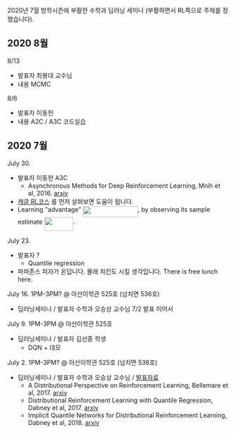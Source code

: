 2020년 7월 방학시즌에 부활한 수학과 딥러닝 세미나 (부활하면서 RL쪽으로 주제를 정했습니다).

## 2020 8월

8/13 
- 발표자 최봉대 교수님
- 내용 MCMC

8/6
- 발표자 이동헌
- 내용 A2C / A3C 코드실습

## 2020 7월

July 30.
- 발표자 이동헌 A3C 
    - Asynchronous Methods for Deep Reinforcement Learning, Mnih et al, 2016. [arxiv](https://arxiv.org/abs/1602.01783)
- [캐글 RL코스](https://www.kaggle.com/learn/intro-to-game-ai-and-reinforcement-learning) 를 먼저 살펴보면 도움이 됩니다. 
- Learning "advantage" <img src="/tex/015511b3b78e1c5f09b49efc5c8ff340.svg?invert_in_darkmode&sanitize=true&sanitize=true" align=middle width=125.22326519999999pt height=24.65753399999998pt/>, by observing its sample estimate <img src="/tex/5bd8e59d43178086231bf41f5549bd69.svg?invert_in_darkmode&sanitize=true&sanitize=true" align=middle width=66.43260194999999pt height=31.141535699999984pt/>.

July 23.
- 발표자 ? 
    - Quantile regression
- 파파존스 피자가 온답니다. 몰래 치킨도 시킬 생각입니다. There is free lunch here.

July 16. 1PM-3PM? @ 아산이학관 525호 (넘치면 536호)
- 딥러닝세미나 / 발표자 수학과 오승상 교수님 7/2 발표 이어서

July 9. 1PM-3PM @ 아산이학관 525호
- 딥러닝세미나 / 발표자 김선중 학생
  - DQN + 데모

July 2. 1PM-3PM? @ 아산이학관 525호 (넘치면 536호)
- 딥러닝세미나 / 발표자 수학과 오승상 교수님 / [발표자료](https://drive.google.com/file/d/1MywlzHzobu_aq7jFv2iQ4GyobNanfgHr/view?usp=sharing)
  - A Distributional Perspective on Reinforcement Learning, Bellemare et al, 2017. [arxiv](https://arxiv.org/abs/1707.06887)
  - Distributional Reinforcement Learning with Quantile Regression, Dabney et al, 2017. [arxiv](https://arxiv.org/abs/1710.10044)
  - Implicit Quantile Networks for Distributional Reinforcement Learning, Dabney et al, 2018. [arxiv](https://arxiv.org/abs/1806.06923)
